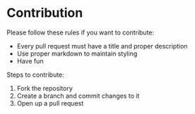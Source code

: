 # Contribution

Please follow these rules if you want to contribute:

- Every pull request must have a title and proper description
- Use proper markdown to maintain styling
- Have fun

Steps to contribute:
1. Fork the repository
2. Create a branch and commit changes to it
3. Open up a pull request
